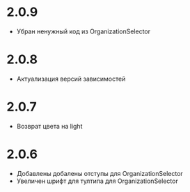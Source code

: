 # 2.0.9

- Убран ненужный код из OrganizationSelector

# 2.0.8

- Актуализация версий зависимостей

# 2.0.7

- Возврат цвета на light

# 2.0.6

- Добавлены добалены отступы для OrganizationSelector
- Увеличен шрифт для тултипа для OrganizationSelector
